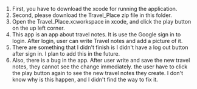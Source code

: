 1. First, you have to download the xcode for running the application.
2. Second, please download the Travel_Place zip file in this folder.
3. Open the Travel_Place.xcworkspace in xcode, and click the play button on the up left corner. 
4. This app is an app about travel notes. It is use the Google sign in to login. After login, user can write Travel notes and add a picture of it.
5. There are something that I didn't finish is I didn't have a log out button after sign in. I plan to add this in the future. 
6. Also, there is a bug in the app. After user write and save the new travel notes, they cannot see the change immediately. the user have to click the play button again to see the new travel notes they create. I don't know why is this happen, and I didn't find the way to fix it. 

